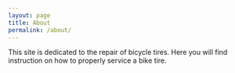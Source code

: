 ```yaml
---
layout: page
title: About
permalink: /about/
---
```


This site is dedicated to the repair of bicycle tires. Here you will find instruction on how to properly service a bike tire. 
